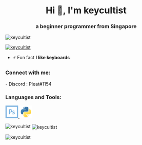<h1 align="center">Hi 👋, I'm keycultist</h1>
<h3 align="center">a beginner programmer from Singapore</h3>

<p align="left"> <img src="https://komarev.com/ghpvc/?username=keycultist&label=Profile%20views&color=0e75b6&style=flat" alt="keycultist" /> </p>

<p align="left"> <a href="https://github.com/ryo-ma/github-profile-trophy"><img src="https://github-profile-trophy.vercel.app/?username=keycultist" alt="keycultist" /></a> </p>

- ⚡ Fun fact **I like keyboards**

<h3 align="left">Connect with me:</h3>
- Discord : Pleat#1154
<p align="left">
</p>

<h3 align="left">Languages and Tools:</h3>
<p align="left"> <a href="https://www.photoshop.com/en" target="_blank" rel="noreferrer"> <img src="https://raw.githubusercontent.com/devicons/devicon/master/icons/photoshop/photoshop-line.svg" alt="photoshop" width="40" height="40"/> </a> <a href="https://www.python.org" target="_blank" rel="noreferrer"> <img src="https://raw.githubusercontent.com/devicons/devicon/master/icons/python/python-original.svg" alt="python" width="40" height="40"/> </a> </p>

<p><img align="left" src="https://github-readme-stats.vercel.app/api/top-langs?username=keycultist&show_icons=true&locale=en&layout=compact" alt="keycultist" /></p>

<p>&nbsp;<img align="center" src="https://github-readme-stats.vercel.app/api?username=keycultist&show_icons=true&locale=en" alt="keycultist" /></p>

<p><img align="center" src="https://github-readme-streak-stats.herokuapp.com/?user=keycultist&" alt="keycultist" /></p>
